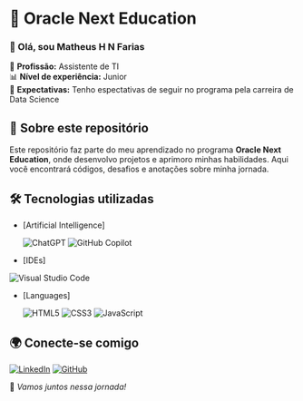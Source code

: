 # 🚀 Oracle Next Education

### 👋 Olá, sou Matheus H N Farias  

💼 **Profissão:** Assistente de TI  
📊 **Nível de experiência:** Junior  
🎯 **Expectativas:** Tenho espectativas de seguir no programa pela carreira de Data Science

## 📌 Sobre este repositório  
Este repositório faz parte do meu aprendizado no programa **Oracle Next Education**, onde desenvolvo projetos e aprimoro minhas habilidades. Aqui você encontrará códigos, desafios e anotações sobre minha jornada.  

## 🛠️ Tecnologias utilizadas  
- [Artificial Intelligence]
  
  ![ChatGPT](https://img.shields.io/badge/chatGPT-74aa9c?style=for-the-badge&logo=openai&logoColor=white)
  ![GitHub Copilot](https://img.shields.io/badge/github_copilot-8957E5?style=for-the-badge&logo=github-copilot&logoColor=white)

- [IDEs]
  
![Visual Studio Code](https://img.shields.io/badge/Visual%20Studio%20Code-0078d7.svg?style=for-the-badge&logo=visual-studio-code&logoColor=white)

- [Languages]
  
  ![HTML5](https://img.shields.io/badge/html5-%23E34F26.svg?style=for-the-badge&logo=html5&logoColor=white)
  ![CSS3](https://img.shields.io/badge/css3-%231572B6.svg?style=for-the-badge&logo=css3&logoColor=white)
  ![JavaScript](https://img.shields.io/badge/javascript-%23323330.svg?style=for-the-badge&logo=javascript&logoColor=%23F7DF1E)

## 🌍 Conecte-se comigo  
[![LinkedIn](https://img.shields.io/badge/LinkedIn-Perfil-blue?logo=linkedin)]([https://www.linkedin.com/in/seu-perfil](https://www.linkedin.com/in/matheus-henrique-gpti/))  
[![GitHub](https://img.shields.io/badge/GitHub-Repositório-black?logo=github)]([https://github.com/devFari/Oracle-Next-Education](https://github.com/devFari))  

🚀 _Vamos juntos nessa jornada!_  
